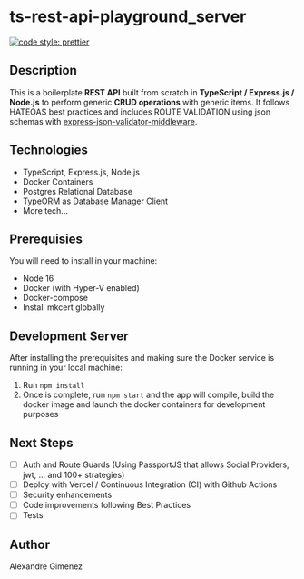 # ts-rest-api-playground_server

[![code style: prettier](https://img.shields.io/badge/code_style-prettier-ff69b4.svg?style=flat-square)](https://github.com/prettier/prettier)

## Description

This is a boilerplate **REST API** built from scratch in **TypeScript / Express.js / Node.js** to perform generic **CRUD operations** with generic items. It follows HATEOAS best practices and includes ROUTE VALIDATION using json schemas with [express-json-validator-middleware](https://www.npmjs.com/package/express-json-validator-middleware).

## Technologies

- TypeScript, Express.js, Node.js
- Docker Containers
- Postgres Relational Database
- TypeORM as Database Manager Client
- More tech...

## Prerequisies

You will need to install in your machine:

- Node 16
- Docker (with Hyper-V enabled)
- Docker-compose
- Install mkcert globally

## Development Server

After installing the prerequisites and making sure the Docker service is running in your local machine:

1. Run `npm install`
2. Once is complete, run `npm start` and the app will compile, build the docker image and launch the docker containers for development purposes

## Next Steps

- [ ] Auth and Route Guards (Using PassportJS that allows Social Providers, jwt, ... and 100+ strategies)
- [ ] Deploy with Vercel / Continuous Integration (CI) with Github Actions
- [ ] Security enhancements
- [ ] Code improvements following Best Practices
- [ ] Tests

## Author

Alexandre Gimenez
